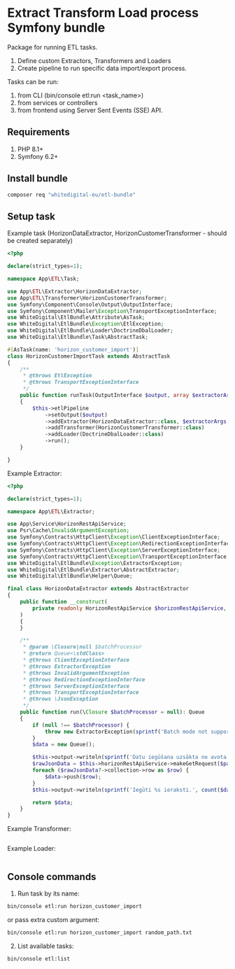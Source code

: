 # Extract Transform Load process Symfony bundle

Package for running ETL tasks.  
1. Define custom Extractors, Transformers and Loaders
2. Create pipeline to run specific data import/export process.

Tasks can be run:  
1. from CLI (bin/console etl:run <task_name>)
2. from services or controllers
3. from frontend using Server Sent Events (SSE) API.

## Requirements

1. PHP 8.1+  
2. Symfony 6.2+  

## Install bundle
```bash 
composer req "whitedigital-eu/etl-bundle"
```

## Setup task
Example task (HorizonDataExtractor, HorizonCustomerTransformer - should be created separately) 
```php 
<?php

declare(strict_types=1);

namespace App\ETL\Task;

use App\ETL\Extractor\HorizonDataExtractor;
use App\ETL\Transformer\HorizonCustomerTransformer;
use Symfony\Component\Console\Output\OutputInterface;
use Symfony\Component\Mailer\Exception\TransportExceptionInterface;
use WhiteDigital\EtlBundle\Attribute\AsTask;
use WhiteDigital\EtlBundle\Exception\EtlException;
use WhiteDigital\EtlBundle\Loader\DoctrineDbalLoader;
use WhiteDigital\EtlBundle\Task\AbstractTask;

#[AsTask(name: 'horizon_customer_import')]
class HorizonCustomerImportTask extends AbstractTask
{
    /**
     * @throws EtlException
     * @throws TransportExceptionInterface
     */
    public function runTask(OutputInterface $output, array $extractorArgs = null): void
    {
        $this->etlPipeline
            ->setOutput($output)
            ->addExtractor(HorizonDataExtractor::class, $extractorArgs ?? ['path' => '/rest/TDdmNorSar/query?columns=K.KODS,K.NOSAUK&orderby=K.NOSAUK asc'])
            ->addTransformer(HorizonCustomerTransformer::class)
            ->addLoader(DoctrineDbalLoader::class)
            ->run();
    }

}
```

Example Extractor:
```php 
<?php

declare(strict_types=1);

namespace App\ETL\Extractor;

use App\Service\HorizonRestApiService;
use Psr\Cache\InvalidArgumentException;
use Symfony\Contracts\HttpClient\Exception\ClientExceptionInterface;
use Symfony\Contracts\HttpClient\Exception\RedirectionExceptionInterface;
use Symfony\Contracts\HttpClient\Exception\ServerExceptionInterface;
use Symfony\Contracts\HttpClient\Exception\TransportExceptionInterface;
use WhiteDigital\EtlBundle\Exception\ExtractorException;
use WhiteDigital\EtlBundle\Extractor\AbstractExtractor;
use WhiteDigital\EtlBundle\Helper\Queue;

final class HorizonDataExtractor extends AbstractExtractor
{
    public function __construct(
        private readonly HorizonRestApiService $horizonRestApiService,
    )
    {
    }

    /**
     * @param \Closure|null $batchProcessor
     * @return Queue<\stdClass>
     * @throws ClientExceptionInterface
     * @throws ExtractorException
     * @throws InvalidArgumentException
     * @throws RedirectionExceptionInterface
     * @throws ServerExceptionInterface
     * @throws TransportExceptionInterface
     * @throws \JsonException
     */
    public function run(\Closure $batchProcessor = null): Queue
    {
        if (null !== $batchProcessor) {
            throw new ExtractorException(sprintf('Batch mode not supported by %s', __CLASS__));
        }
        $data = new Queue();

        $this->output->writeln(sprintf('Datu iegūšana uzsākta no avota: [%s]', $path = $this->getOption('path')));
        $rawJsonData = $this->horizonRestApiService->makeGetRequest($path);
        foreach ($rawJsonData?->collection->row as $row) {
            $data->push($row);
        }
        $this->output->writeln(sprintf('Iegūti %s ieraksti.', count($data)));

        return $data;
    }
}
```
Example Transformer:
```php 
```

Example Loader:
```php  

```

## Console commands
1. Run task by its name:
```bash
bin/console etl:run horizon_customer_import
```
or pass extra custom argument:
```bash
bin/console etl:run horizon_customer_import random_path.txt
```

2. List available tasks:
```bash
bin/console etl:list
```
